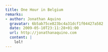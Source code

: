 ```yaml
---
title: One Hour in Belgium
remarks:
- author: Jonathan Aquino
  gravatar: 6b5ab75ce823bc4a31dcf1f04427a582
  date: 2009-05-10T23:11:28+01:00
  url: http://jonathanaquino.com
  content: |
    lol!
---
```

